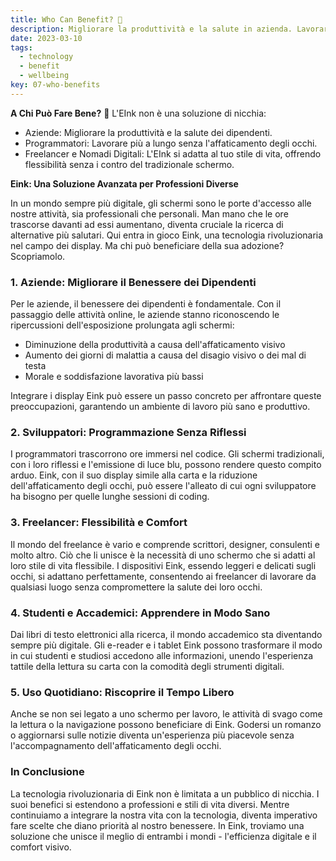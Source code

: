 ```yaml
---
title: Who Can Benefit? 🤔
description: Migliorare la produttività e la salute in azienda. Lavorare più a lungo senza affaticare gli occhi. Eink si adatta al vostro stile di vita, offrendo flessibilità senza gli svantaggi degli schermi tradizionali.
date: 2023-03-10
tags:
  - technology
  - benefit
  - wellbeing
key: 07-who-benefits
---
```

**A Chi Può Fare Bene?** 🤔 L'EInk non è una soluzione di nicchia:

- Aziende: Migliorare la produttività e la salute dei dipendenti.
- Programmatori: Lavorare più a lungo senza l'affaticamento degli occhi.
- Freelancer e Nomadi Digitali: L'EInk si adatta al tuo stile di vita, offrendo flessibilità senza i contro del tradizionale schermo.

**Eink: Una Soluzione Avanzata per Professioni Diverse**

In un mondo sempre più digitale, gli schermi sono le porte d'accesso alle nostre attività, sia professionali che personali. Man mano che le ore trascorse davanti ad essi aumentano, diventa cruciale la ricerca di alternative più salutari. Qui entra in gioco Eink, una tecnologia rivoluzionaria nel campo dei display. Ma chi può beneficiare della sua adozione? Scopriamolo.

### 1. **Aziende: Migliorare il Benessere dei Dipendenti**

Per le aziende, il benessere dei dipendenti è fondamentale. Con il passaggio delle attività online, le aziende stanno riconoscendo le ripercussioni dell'esposizione prolungata agli schermi:
- Diminuzione della produttività a causa dell'affaticamento visivo
- Aumento dei giorni di malattia a causa del disagio visivo o dei mal di testa
- Morale e soddisfazione lavorativa più bassi

Integrare i display Eink può essere un passo concreto per affrontare queste preoccupazioni, garantendo un ambiente di lavoro più sano e produttivo.

### 2. **Sviluppatori: Programmazione Senza Riflessi**

I programmatori trascorrono ore immersi nel codice. Gli schermi tradizionali, con i loro riflessi e l'emissione di luce blu, possono rendere questo compito arduo. Eink, con il suo display simile alla carta e la riduzione dell'affaticamento degli occhi, può essere l'alleato di cui ogni sviluppatore ha bisogno per quelle lunghe sessioni di coding.

### 3. **Freelancer: Flessibilità e Comfort**

Il mondo del freelance è vario e comprende scrittori, designer, consulenti e molto altro. Ciò che li unisce è la necessità di uno schermo che si adatti al loro stile di vita flessibile. I dispositivi Eink, essendo leggeri e delicati sugli occhi, si adattano perfettamente, consentendo ai freelancer di lavorare da qualsiasi luogo senza compromettere la salute dei loro occhi.

### 4. **Studenti e Accademici: Apprendere in Modo Sano**

Dai libri di testo elettronici alla ricerca, il mondo accademico sta diventando sempre più digitale. Gli e-reader e i tablet Eink possono trasformare il modo in cui studenti e studiosi accedono alle informazioni, unendo l'esperienza tattile della lettura su carta con la comodità degli strumenti digitali.

### 5. **Uso Quotidiano: Riscoprire il Tempo Libero**

Anche se non sei legato a uno schermo per lavoro, le attività di svago come la lettura o la navigazione possono beneficiare di Eink. Godersi un romanzo o aggiornarsi sulle notizie diventa un'esperienza più piacevole senza l'accompagnamento dell'affaticamento degli occhi.

### In Conclusione

La tecnologia rivoluzionaria di Eink non è limitata a un pubblico di nicchia. I suoi benefici si estendono a professioni e stili di vita diversi. Mentre continuiamo a integrare la nostra vita con la tecnologia, diventa imperativo fare scelte che diano priorità al nostro benessere. In Eink, troviamo una soluzione che unisce il meglio di entrambi i mondi - l'efficienza digitale e il comfort visivo.